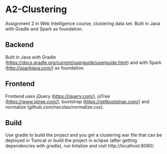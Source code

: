 # A2-Clustering
 Assignment 2 in Web Intelligence course, clustering data set. Built in Java with Gradle and Spark as foundation.
## Backend
Built in Java with Gradle (https://docs.gradle.org/current/userguide/userguide.html) and with Spark (http://sparkjava.com/) as foundation. 
## Frontend
Frontend uses jQuery (https://jquery.com/), jsTree (https://www.jstree.com/), bootstrap (https://getbootstrap.com/) and normalize (github.com/necolas/normalize.css). 
## Build
Use gradle to build the project and you get a clustering.war file that can be deployed in Tomcat or build the project in eclipse (after getting dependencies with gradle), run Initalize and visit http://localhost:8080/.